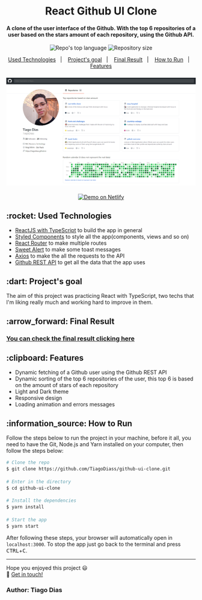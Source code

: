 <h1 align="center">
  React Github UI Clone
</h1>

<h4 align="center">
  A clone of the user interface of the Github. With the top 6 repositories of a user based on the stars amount of each repository, using the Github API.
</h4>

<p align="center">
  <img alt="Repo's top language" src="https://img.shields.io/static/v1?label=Main%20technology&message=TypeScript%2FReact&style=for-the-badge&color=2b7489&labelColor=000000">
  <img alt="Repository size" src="https://img.shields.io/static/v1?label=Repo%20size&message=250%20KB&style=for-the-badge&color=2b7489&labelColor=000000">
</p>

<p align="center">
  <a href="#technologies">Used Technologies</a>&nbsp;&nbsp;&nbsp;|&nbsp;&nbsp;&nbsp;
  <a href="#objective">Project's goal</a>&nbsp;&nbsp;&nbsp;|&nbsp;&nbsp;&nbsp;
  <a href="#final-result">Final Result</a>&nbsp;&nbsp;&nbsp;|&nbsp;&nbsp;&nbsp;
  <a href="#how-to-use">How to Run</a>&nbsp;&nbsp;&nbsp;|&nbsp;&nbsp;&nbsp;
  <a href="#features">Features</a>
</p>

<h3 align="center">
  <img src="Preview.png" width="750">
</h3>

<p align="center">
  <a href="https://react-github-clone.netlify.app/" target="_blank">
    <img alt="Demo on Netlify" src="https://res.cloudinary.com/lukemorales/image/upload/v1563043495/readme_logos/demo_on_netlify_bbuvjz.png">
  </a>
</p>

<h2 id="techonologies" name="technologies">
  :rocket: Used Technologies
</h2>

- [ReactJS with TypeScript](https://pt-br.reactjs.org/) to build the app in general
- [Styled Components](https://styled-components.com/) to style all the app(components, views and so on)
- [React Router](https://reactrouter.com/) to make multiple routes
- [Sweet Alert](https://sweetalert.js.org/) to make some toast messages
- [Axios](https://github.com/axios/axios) to make the all the requests to the API
- [Github REST API](https://docs.github.com/en/rest) to get all the data that the app uses

<h2 id="objective" name="objective">
  :dart: Project's goal
</h2>

The aim of this project was practicing React with TypeScript, two techs that I'm liking really much and working hard to improve in them.

<h2 id="final-result" name="final-result">
  :arrow_forward: Final Result
</h2>

### [You can check the final result clicking here](https://react-github-clone.netlify.app/)

<h2 id="features" name="features">
  :clipboard: Features
</h2>

- Dynamic fetching of a Github user using the Github REST API
- Dynamic sorting of the top 6 repositories of the user, this top 6 is based on the amount of stars of each repository
- Light and Dark theme
- Responsive design
- Loading animation and errors messages

<h2 id="how-to-use" name="how-to-use">
  :information_source: How to Run
</h2>

Follow the steps below to run the project in your machine, before it all, you need to have the Git, Node.js and Yarn installed on your computer, then follow the steps below:

```bash
# Clone the repo
$ git clone https://github.com/TiagoDiass/github-ui-clone.git

# Enter in the directory
$ cd github-ui-clone

# Install the dependencies
$ yarn install

# Start the app
$ yarn start
```

After following these steps, your browser will automatically open in `localhost:3000`. To stop the app just go back to the terminal and press <kbd>CTRL</kbd>+<kbd>C</kbd>.

---

Hope you enjoyed this project :smiley:<br>
:wave: [Get in touch!](https://www.linkedin.com/in/tiagodiass)

### Author: Tiago Dias
